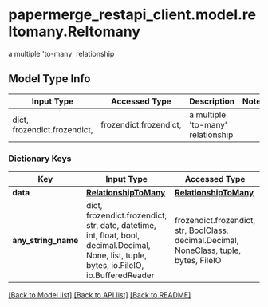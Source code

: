 # papermerge_restapi_client.model.reltomany.Reltomany

a multiple 'to-many' relationship

## Model Type Info
Input Type | Accessed Type | Description | Notes
------------ | ------------- | ------------- | -------------
dict, frozendict.frozendict,  | frozendict.frozendict,  | a multiple &#x27;to-many&#x27; relationship | 

### Dictionary Keys
Key | Input Type | Accessed Type | Description | Notes
------------ | ------------- | ------------- | ------------- | -------------
**data** | [**RelationshipToMany**](RelationshipToMany.md) | [**RelationshipToMany**](RelationshipToMany.md) |  | [optional] 
**any_string_name** | dict, frozendict.frozendict, str, date, datetime, int, float, bool, decimal.Decimal, None, list, tuple, bytes, io.FileIO, io.BufferedReader | frozendict.frozendict, str, BoolClass, decimal.Decimal, NoneClass, tuple, bytes, FileIO | any string name can be used but the value must be the correct type | [optional]

[[Back to Model list]](../../README.md#documentation-for-models) [[Back to API list]](../../README.md#documentation-for-api-endpoints) [[Back to README]](../../README.md)

